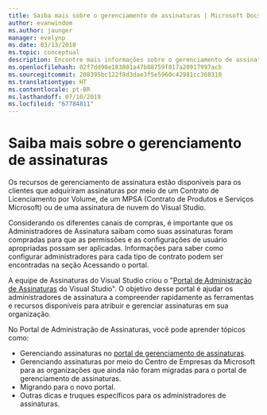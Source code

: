 ```yaml
---
title: Saiba mais sobre o gerenciamento de assinaturas | Microsoft Docs
author: evanwindom
ms.author: jaunger
manager: evelynp
ms.date: 03/13/2018
ms.topic: conceptual
description: Encontre mais informações sobre o gerenciamento de assinaturas
ms.openlocfilehash: 02f7dd98e183801a47b88759f817a20917997acb
ms.sourcegitcommit: 208395bc122f8d3dae3f5e5960c42981cc368310
ms.translationtype: HT
ms.contentlocale: pt-BR
ms.lasthandoff: 07/10/2019
ms.locfileid: "67784811"
---
```

# <a name="learn-about-subscription-management"></a>Saiba mais sobre o gerenciamento de assinaturas

Os recursos de gerenciamento de assinatura estão disponíveis para os clientes que adquiriram assinaturas por meio de um Contrato de Licenciamento por Volume, de um MPSA (Contrato de Produtos e Serviços Microsoft) ou de uma assinatura de nuvem do Visual Studio.

Considerando os diferentes canais de compras, é importante que os Administradores de Assinatura saibam como suas assinaturas foram compradas para que as permissões e as configurações de usuário apropriadas possam ser aplicadas. Informações para saber como configurar administradores para cada tipo de contrato podem ser encontradas na seção Acessando o portal.

A equipe de Assinaturas do Visual Studio criou o "[Portal de Administração de Assinaturas](https://visualstudio.microsoft.com/subscriptions-administration/) do Visual Studio".  O objetivo desse portal é ajudar os administradores de assinatura a compreender rapidamente as ferramentas e recursos disponíveis para atribuir e gerenciar assinaturas em sua organização.

No Portal de Administração de Assinaturas, você pode aprender tópicos como:
- Gerenciando assinaturas no [portal de gerenciamento de assinaturas](https://manage.visualstudio.com).
- Gerenciando assinaturas por meio do Centro de Empresas da Microsoft para as organizações que ainda não foram migradas para o portal de gerenciamento de assinaturas.
- Migrando para o novo portal.
- Outras dicas e truques específicos para os administradores de assinaturas.
